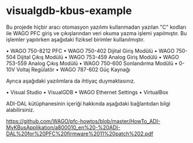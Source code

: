 # visualgdb-kbus-example
Bu projede hiçbir aracı otomasyon yazılımı kullanmadan yazılan "C" kodları ile WAGO PFC giriş ve çıkışlarından veri okuma yazma işlemi yapılmıştır. Bu işlemler yapılırken aşağıdaki fiziksel birimler kullanılmıştır.

•	WAGO 750-8212 PFC
•	WAGO 750-402 Dijital Giriş Modülü
•	WAGO 750-504 Dijital Çıkış Modülü
•	WAGO 753-459 Analog Giriş Modülü
•	WAGO 753-559 Analog Çıkış Modülü
•	WAGO 750-600 Sonlandırma Modülü
•	0-10V Voltaj Regülatör
•	WAGO 787-602 Güç Kaynağı

Ayrıca aşağıdaki yazılımlara da ihtiyaç duymaktasınız.

•	Visual Studio
•	VisualGDB
•	WAGO Ethernet Settings
•	VirtualBox

ADI-DAL kütüphanesinin içeriği hakkında aşağıdaki bağlantıdan bilgi alabilirsiniz.

https://github.com/WAGO/pfc-howtos/blob/master/HowTo_ADI-MyKBusApplikation/a800010_en%20-%20ADI-DAL%20for%20PFC%20firmware%2011%20patch%202.pdf
